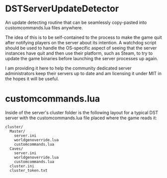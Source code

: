 # DSTServerUpdateDetector
An update detecting routine that can be seamlessly copy-pasted into customcommands.lua files anywhere.

The idea of this is to be self-contained to the process to make the game quit after notifying players on the server about its intention.
A watchdog script should be used to handle the OS-specific aspect of seeing that the server instances have quit and then use their platform, such as Steam, to try to update the game binaries before launching the server processes up again.

I am providing it here to help the community dedicated server administrators keep their servers up to date and am licensing it under MIT in the hopes it will be useful.

# customcommands.lua
Inside of the server's cluster folder is the following layout for a typical DST server with the customcommands.lua file placed where the game reads it:
```
cluster/
  Master/
    server.ini
    worldgenoverride.lua
    customcommands.lua
  Caves/
    server.ini
    worldgenoverride.lua
    customcommands.lua
  cluster.ini
  cluster_token.txt
